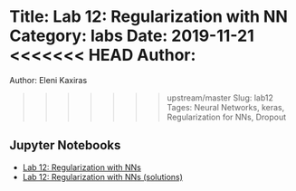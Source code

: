 Title: Lab 12: Regularization with NN
Category: labs
Date: 2019-11-21
<<<<<<< HEAD
Author: 
=======
Author: Eleni Kaxiras 
>>>>>>> upstream/master
Slug: lab12
Tages: Neural Networks, keras, Regularization for NNs, Dropout  


## Jupyter Notebooks

- [Lab 12: Regularization with NNs]({filename}notes/lab12_NN.ipynb)
- [Lab 12: Regularization with NNs (solutions)]({filename}notes/lab12_NN_solutions.ipynb)
